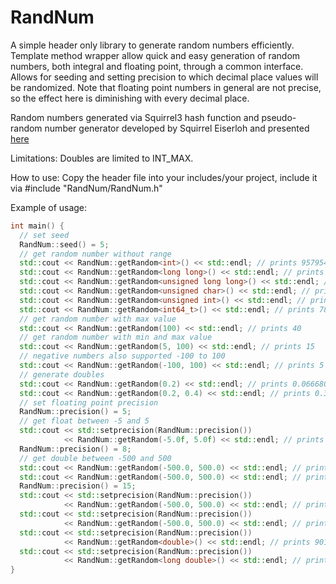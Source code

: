 # RandNum
A simple header only library to generate random numbers efficiently.
Template method wrapper allow quick and easy generation of random numbers, both integral and floating point, through a common interface.
Allows for seeding and setting precision to which decimal place values will be randomized. Note that floating point numbers in general are not precise, so the effect here is diminishing with every decimal place.

Random numbers generated via Squirrel3 hash function and pseudo-random number generator developed by Squirrel Eiserloh and presented [here](https://www.youtube.com/watch?v=LWFzPP8ZbdU)

Limitations:
Doubles are limited to INT_MAX.

How to use:
Copy the header file into your includes/your project, include it via #include "RandNum/RandNum.h"


Example of usage:
```cpp
int main() {
  // set seed
  RandNum::seed() = 5;
  // get random number without range
  std::cout << RandNum::getRandom<int>() << std::endl; // prints 957954048
  std::cout << RandNum::getRandom<long long>() << std::endl; // prints -6181941694011907415
  std::cout << RandNum::getRandom<unsigned long long>() << std::endl; // prints 9375394229408857579
  std::cout << RandNum::getRandom<unsigned char>() << std::endl; // prints Í
  std::cout << RandNum::getRandom<unsigned int>() << std::endl; // prints 1655133459
  std::cout << RandNum::getRandom<int64_t>() << std::endl; // prints 7874188498171578602
  // get random number with max value
  std::cout << RandNum::getRandom(100) << std::endl; // prints 40
  // get random number with min and max value
  std::cout << RandNum::getRandom(5, 100) << std::endl; // prints 15
  // negative numbers also supported -100 to 100
  std::cout << RandNum::getRandom(-100, 100) << std::endl; // prints 5
  // generate doubles 
  std::cout << RandNum::getRandom(0.2) << std::endl; // prints 0.0666802
  std::cout << RandNum::getRandom(0.2, 0.4) << std::endl; // prints 0.374331
  // set floating point precision
  RandNum::precision() = 5;
  // get float between -5 and 5
  std::cout << std::setprecision(RandNum::precision())
            << RandNum::getRandom(-5.0f, 5.0f) << std::endl; // prints 3.443
  RandNum::precision() = 8;
  // get double between -500 and 500
  std::cout << RandNum::getRandom(-500.0, 500.0) << std::endl; // prints 281.91
  std::cout << RandNum::getRandom(-500.0, 500.0) << std::endl; // prints 446.12
  RandNum::precision() = 15;
  std::cout << std::setprecision(RandNum::precision())
            << RandNum::getRandom(-500.0, 500.0) << std::endl; // prints 348.660011656501
  std::cout << std::setprecision(RandNum::precision())
            << RandNum::getRandom(-500.0, 500.0) << std::endl; // prints 273.495506969286
  std::cout << std::setprecision(RandNum::precision())
            << RandNum::getRandom<double>() << std::endl; // prints 901534792.937718
  std::cout << std::setprecision(RandNum::precision())
            << RandNum::getRandom<long double>() << std::endl; // prints 1018400218.18301
}


